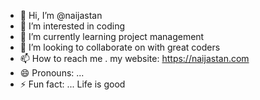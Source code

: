 - 👋 Hi, I’m @naijastan
- 👀 I’m interested in coding
- 🌱 I’m currently learning project management
- 💞️ I’m looking to collaborate on with great coders
- 📫 How to reach me . my website: https://naijastan.com
- 😄 Pronouns: ...
- ⚡ Fun fact: ... Life is good

<!---
naijastan/naijastan is a ✨ special ✨ repository because its `README.md` (this file) appears on your GitHub profile.
You can click the Preview link to take a look at your changes.
--->
